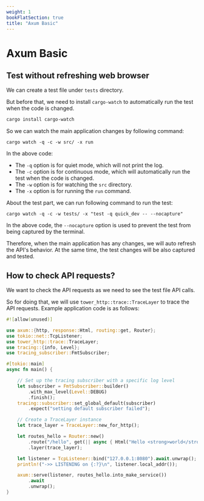 ```yaml
---
weight: 1
bookFlatSection: true
title: "Axum Basic"
---
```


# Axum Basic

## Test without refreshing web browser

We can create a test file under `tests` directory.

But before that, we need to install `cargo-watch` to automatically run the test when the code is changed.

```bash
cargo install cargo-watch
```

So we can watch the main application changes by following command:

```shell
cargo watch -q -c -w src/ -x run
```

In the above code:

- The `-q` option is for quiet mode, which will not print the log.
- The `-c` option is for continuous mode, which will automatically run the test when the code is changed.
- The `-w` option is for watching the `src` directory.
- The `-x` option is for running the `run` command. 

About the test part, we can run following command to run the test:

```shell
cargo watch -q -c -w tests/ -x "test -q quick_dev -- --nocapture"
```

In the above code, the `--nocapture` option is used to prevent the test from being captured by the terminal.

Therefore, when the main application has any changes, we will auto refresh the API's behavior. At the same time, the test changes will be also captured and tested.

## How to check API requests?

We want to check the API requests as we need to see the test file API calls.

So for doing that, we will use `tower_http::trace::TraceLayer` to trace the API requests.
Example application code is as follows:

```rust
#![allow(unused)]

use axum::{http, response::Html, routing::get, Router};
use tokio::net::TcpListener;
use tower_http::trace::TraceLayer;
use tracing::{info, Level};
use tracing_subscriber::FmtSubscriber;

#[tokio::main]
async fn main() {

    // Set up the tracing subscriber with a specific log level
    let subscriber = FmtSubscriber::builder()
        .with_max_level(Level::DEBUG)
        .finish();
    tracing::subscriber::set_global_default(subscriber)
        .expect("setting default subscriber failed");

    // Create a TraceLayer instance
    let trace_layer = TraceLayer::new_for_http();

    let routes_hello = Router::new()
        .route("/hello", get(|| async { Html("Hello <strong>world</strong>") }))
        .layer(trace_layer);

    let listener = TcpListener::bind("127.0.0.1:8080").await.unwrap();
    println!("->> LISTENING on {:?}\n", listener.local_addr());

    axum::serve(listener, routes_hello.into_make_service())
        .await
        .unwrap();
}
```